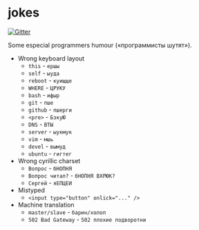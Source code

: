 jokes
=====

[![Gitter](https://badges.gitter.im/Join%20Chat.svg)](https://gitter.im/rc5hack/jokes?utm_source=badge&utm_medium=badge&utm_campaign=pr-badge&utm_content=badge)

Some especial programmers humour («программисты шутят»).

  * Wrong keyboard layout
    - ``this`` - ``ершы``
    - ``self`` - ``ыуда``
    - ``reboot`` - ``куищще``
    - ``WHERE`` - ``ЦРУКУ``
    - ``bash`` - ``ифыр``
    - ``git`` - ``пше``
    - ``github`` - ``пшерги``
    - ``<pre>`` - ``БзкуЮ``
    - ``DNS`` - ``ВТЫ``
    - ``server`` - ``ыукмук``
    - ``vim`` - ``мшь``
    - ``devel`` - ``вымуд``
    - ``ubuntu`` - ``гигтег``
  * Wrong cyrillic charset
    - ``Вопрос`` - ``бНОПНЯ``
    - ``Вопрос читал?`` - ``бНОПНЯ ВХРЮК?``
    - ``Сергей`` - ``яЕПЦЕИ``
  * Mistyped
    - ``<input type="button" onlick="..." />``
  * Machine translation
    - ``master/slave`` - ``барин/холоп``
    - ``502 Bad Gateway`` - ``502 плохие подворотни``
